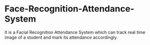 # Face-Recognition-Attendance-System
It is a Facial Recognition Attendance System which can track real time image of a student and mark its attendance accordingly.
